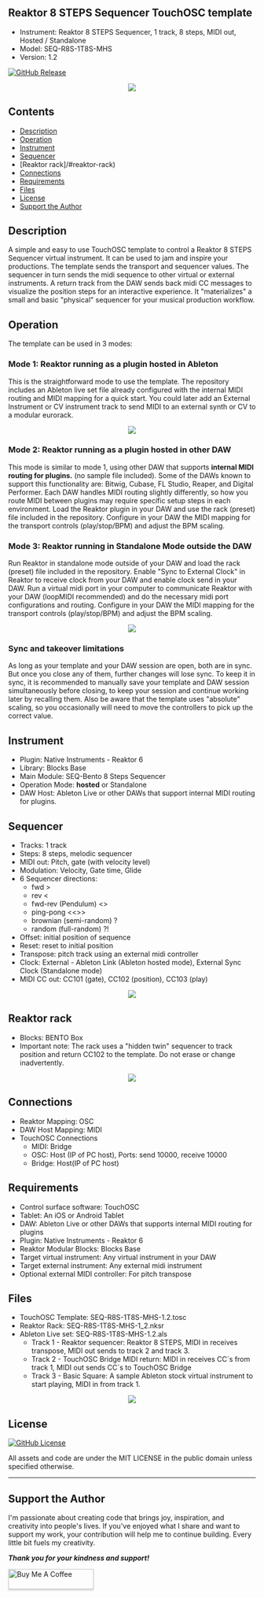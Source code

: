## Reaktor 8 STEPS Sequencer TouchOSC template
- Instrument: Reaktor 8 STEPS Sequencer, 1 track, 8 steps, MIDI out, Hosted / Standalone
- Model: SEQ-R8S-1T8S-MHS
- Version: 1.2

<a href= https://github.com/murry61/touchosc-reaktor-8steps/releases/tag/v1.2 ><img alt="GitHub Release" src="https://img.shields.io/github/v/release/murry61/touchosc-reaktor-8steps"></a>

<div align="center"> 
<img src="images/img3.gif" >
</div>

## Contents
- [Description](#description)
- [Operation](#operation)
- [Instrument](#instrument)
- [Sequencer](#sequencer)
- [Reaktor rack]/#reaktor-rack)
- [Connections](#connections)
- [Requirements](#requirements)
- [Files](#files)
- [License](#license)
- [Support the Author](#support-the-author)


## Description
A simple and easy to use TouchOSC template to control a Reaktor 8 STEPS Sequencer virtual instrument. It can be used to jam and inspire your productions. The template sends the transport and sequencer values. The sequencer in turn sends the midi sequence to other virtual or external instruments.  A return track from the DAW sends back midi CC messages to visualize the position steps for an interactive experience. It "materializes" a small and basic "physical" sequencer for your musical production workflow.  

## Operation
The template can be used in 3 modes:

### Mode 1: Reaktor running as a plugin hosted in Ableton
This is the straightforward mode to use the template. The repository includes an Ableton live set file already configured with the internal MIDI routing and MIDI mapping for a quick start. You could later add an External Instrument or CV instrument track to send MIDI to an external synth or CV to a modular eurorack. 

<div align="center"> 
<img src="images/img1.jpg" >
</div>

### Mode 2: Reaktor running as a plugin hosted in other DAW
This mode is similar to mode 1, using other DAW that supports **internal MIDI routing for plugins.** (no sample file included). Some of the DAWs known to support this functionality are: Bitwig, Cubase, FL Studio, Reaper, and Digital Performer. Each DAW handles MIDI routing slightly differently, so how you route MIDI between plugins may require specific setup steps in each environment. Load the Reaktor plugin in your DAW and use the rack (preset) file included in the repository. Configure in your DAW the MIDI mapping for the transport controls (play/stop/BPM) and adjust the BPM scaling.  

### Mode 3: Reaktor running in Standalone Mode outside the DAW
Run Reaktor in standalone mode outside of your DAW and load the rack (preset) file included in the repository. Enable "Sync to External Clock" in Reaktor to receive clock from your DAW and enable clock send in your DAW. Run a virtual midi port in your computer to communicate Reaktor with your DAW (loopMIDI recommended) and do the necessary midi port configurations and routing. Configure in your DAW the MIDI mapping for the transport controls (play/stop/BPM) and adjust the BPM scaling. 

<div align="center"> 
<img src="images/img5.jpg" >
</div>

### Sync and takeover limitations
As long as your template and your DAW session are open, both are in sync. But once you close any of them, further changes will lose sync. To keep it in sync, it is recommended to manually save your template and DAW session simultaneously before closing, to keep your session and continue working later by recalling them. Also be aware that the template uses "absolute" scaling, so you occasionally will need to move the controllers to pick up the correct value.


## Instrument
- Plugin: Native Instruments - Reaktor 6 
- Library: Blocks Base
- Main Module: SEQ-Bento 8 Steps Sequencer
- Operation Mode:  **hosted** or Standalone
- DAW Host:  Ableton Live or other DAWs that support internal MIDI routing for plugins.

## Sequencer
- Tracks: 1 track 
- Steps: 8 steps, melodic sequencer
- MIDI out: Pitch, gate (with velocity level)
- Modulation: Velocity, Gate time, Glide
- 6 Sequencer directions: 
	- fwd > 
	- rev < 
	- fwd-rev (Pendulum) <>
	- ping-pong <<>> 
	- brownian (semi-random) ?
	- random (full-random) ?!
- Offset: initial position of sequence
- Reset: reset to initial position 
- Transpose: pitch track using an external midi controller
- Clock: External - Ableton Link (Ableton hosted mode), External Sync Clock (Standalone mode) 
- MIDI CC out: CC101 (gate), CC102 (position), CC103 (play)

<div align="center"> 
<img src="images/img4.jpg" >
</div>

## Reaktor rack
- Blocks: BENTO Box
- Important note: The rack uses a "hidden twin" sequencer to track position and return CC102 to the template. Do not erase or change inadvertently.  
<div align="center"> 
<img src="images/img6.jpg" >
</div>

## Connections
- Reaktor Mapping: OSC
- DAW Host Mapping:  MIDI
- TouchOSC Connections 
	- MIDI: Bridge
	- OSC: Host (IP of PC host), Ports: send 10000, receive 10000
	- Bridge: Host(IP of PC host)

## Requirements
- Control surface software: TouchOSC
- Tablet: An iOS or Android Tablet
- DAW: Ableton Live or other DAWs that supports internal MIDI routing for plugins
- Plugin: Native Instruments - Reaktor 6
- Reaktor Modular Blocks: Blocks Base
- Target virtual instrument: Any virtual instrument in your DAW
- Target external instrument:  Any external midi instrument 
- Optional external MIDI controller: For pitch transpose

## Files
- TouchOSC Template: SEQ-R8S-1T8S-MHS-1.2.tosc
- Reaktor Rack:      SEQ-R8S-1T8S-MHS-1_2.nksr
- Ableton Live set:  SEQ-R8S-1T8S-MHS-1.2.als
	- Track 1 - Reaktor sequencer: Reaktor 8 STEPS, MIDI in receives transpose, MIDI out sends to track 2 and track 3.
	- Track 2 - TouchOSC Bridge MIDI return: MIDI in receives CC´s from track 1, MIDI out sends CC´s to TouchOSC Bridge 
	- Track 3 - Basic Square: A sample Ableton stock virtual instrument to start playing, MIDI in from track 1. 

<div align="center"> 
<img src="images/img2.jpg" >
</div>

## License

<a href= https://github.com/murry61/touchosc-reaktor-8steps/blob/main/LICENSE > <img alt="GitHub License" src="https://img.shields.io/github/license/murry61/touchosc-reaktor-8steps"></a>

All assets and code are under the MIT LICENSE in the public domain unless specified otherwise.

---

## Support the Author
<p> 
I'm passionate about creating code that brings joy, inspiration, and creativity into people's lives. If you've enjoyed what I share and want to support my work, your contribution will help me to continue building. Every little bit fuels my creativity.
</p>

**_Thank you for your kindness and support!_** 

<a href="https://www.buymeacoffee.com/r1c4rd0" target="_blank"><img src="https://www.buymeacoffee.com/assets/img/custom_images/orange_img.png" alt="Buy Me A Coffee" style="height: 41px !important;width: 174px !important;box-shadow: 0px 3px 2px 0px rgba(190, 190, 190, 0.5) !important;-webkit-box-shadow: 0px 3px 2px 0px rgba(190, 190, 190, 0.5) !important;" ></a>
